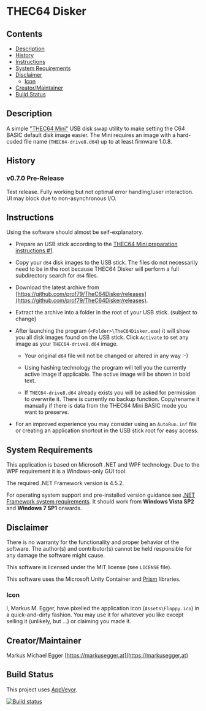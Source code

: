# THEC64 Disker

## Contents

* [Description](#description)
* [History](#history)
* [Instructions](#instructions)
* [System Requirements](#systemrequirements)
* [Disclaimer](#disclaimer)
    * [Icon](#icon)
* [Creator/Maintainer](#creatormaintainer)
* [Build Status](#buildstatus)


## Description

A simple ["THEC64 Mini"](https://thec64.com) USB disk swap utility to make setting the C64 BASIC default disk image easier. The Mini requires an image with a hard-coded file name (`THEC64-drive8.d64`) up to at least firmware 1.0.8.


## History

### v0.7.0 Pre-Release

Test release. Fully working but not optimal error handling/user interaction. UI may block due to non-asynchronous I/O.


## Instructions
Using the software should almost be self-explanatory.

* Prepare an USB stick according to the [THEC64 Mini preparation instructions #1](https://thec64.com/loading-other-programs/).

* Copy your `d64` disk images to the USB stick. The files do not necessarily need to be in the root because THEC64 Disker will perform a full subdirectory search for `d64` files.

* Download the latest archive from [https://github.com/prof79/TheC64Disker/releases](https://github.com/prof79/TheC64Disker/releases).

* Extract the archive into a folder in the root of your USB stick. (subject to change)

* After launching the program (`<Folder>\TheC64Disker.exe`) it will show you all disk images found on the USB stick. Click `Activate` to set any image as your `THEC64-drive8.d64` image.

  * Your original `d64` file will not be changed or altered in any way :-)

  * Using hashing technology the program will tell you the currently active image if applicable. The active image will be shown in bold text.

  * If `THEC64-drive8.d64` already exists you will be asked for permission to overwrite it. There is currently no backup function. Copy/rename it manually if there is data from the THEC64 Mini BASIC mode you want to preserve.

* For an improved experience you may consider using an `AutoRun.inf` file or creating an application shortcut in the USB stick root for easy access.


## System Requirements

This application is based on Microsoft .NET and WPF technology. Due to the WPF requirement it is a Windows-only GUI tool.

The required .NET Framework version is 4.5.2.

For operating system support and pre-installed version guidance see [.NET Framework system requirements](https://docs.microsoft.com/en-us/dotnet/framework/get-started/system-requirements). It should work from **Windows Vista SP2** and **Windows 7 SP1** onwards.


## Disclaimer
There is no warranty for the functionality and proper behavior of the software. The author(s) and contributor(s) cannot be held responsible for any damage the software might cause.

This software is licensed under the MIT license (see `LICENSE` file).

This software uses the Microsoft Unity Container and [Prism](http://prismlibrary.com) libraries.

### Icon
I, Markus M. Egger, have pixelled the application icon (`Assets\Floppy.ico`) in a quick-and-dirty fashion. You may use it for whatever you like except selling it (unlikely, but ...) or claiming you made it.


## Creator/Maintainer

Markus Michael Egger [https://markusegger.at](https://markusegger.at)


## Build Status

This project uses [AppVeyor](https://appveyor.com).

[![Build status](https://ci.appveyor.com/api/projects/status/626fgs0ml7bs8j00?svg=true)](https://ci.appveyor.com/project/prof79/thec64disker)
